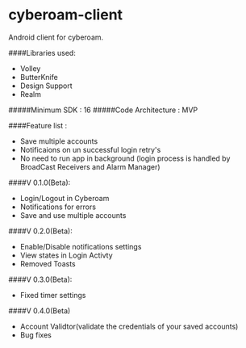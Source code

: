 # cyberoam-client
Android client for cyberoam.

####Libraries used:
* Volley
* ButterKnife
* Design Support
* Realm

#####Minimum SDK : 16
#####Code Architecture : MVP

####Feature list :
* Save multiple accounts
* Notificaions on un successful login retry's
* No need to run app in background (login process is handled by BroadCast Receivers and Alarm Manager)


####V 0.1.0(Beta):
* Login/Logout in Cyberoam
* Notifications for errors
* Save and use multiple accounts

####V 0.2.0(Beta):
* Enable/Disable notifications settings
* View states in Login Activty
* Removed Toasts

####V 0.3.0(Beta):
* Fixed timer settings

####V 0.4.0(Beta)
* Account Validtor(validate the credentials of your saved accounts)
* Bug fixes
